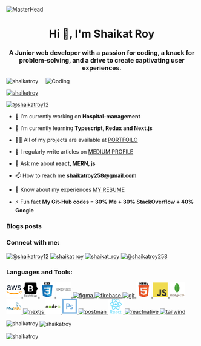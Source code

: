 ![MasterHead](https://www.crio.do/blog/content/images/size/w1600/2021/04/Full-stack-web-developer.png)
<h1 align="center">Hi 👋, I'm Shaikat Roy</h1>
<h3 align="center">A Junior web developer with a passion for coding, a knack for problem-solving, and a drive to create captivating user experiences.</h3>
<img align="right" alt="Coding" width="400" src="https://i.ibb.co/3S73xWm/06f21a161921919-63cd7887d0a70.gif"/>

<p align="left"> <img src="https://komarev.com/ghpvc/?username=shaikatroy&label=Profile%20views&color=0e75b6&style=flat" alt="shaikatroy" /> </p>

<p align="left"> <a href="https://github.com/ryo-ma/github-profile-trophy"><img src="https://github-profile-trophy.vercel.app/?username=shaikatroy" alt="shaikatroy" /></a> </p>

<p align="left"> <a href="https://twitter.com/@shaikatroy12" target="blank"><img src="https://img.shields.io/twitter/follow/@shaikatroy12?logo=twitter&style=for-the-badge" alt="@shaikatroy12" /></a> </p>

- 🔭 I’m currently working on **Hospital-management**

- 🌱 I’m currently learning **Typescript, Redux and Next.js**

- 👨‍💻 All of my projects are available at [PORTFOILO](https://personal-3d-portfolio.web.app/)

- 📝 I regularly write articles on [MEDIUM PROFILE](https://medium.com/@shaikatroy258/common-mistakes-made-by-beginner-programmers-e8dad2305d8)

- 💬 Ask me about **react, MERN, js**

- 📫 How to reach me **shaikatroy258@gmail.com**

- 📄 Know about my experiences [MY RESUME](https://drive.google.com/file/d/1Arirr163MNWijs6v5uEF7q0kjR8E3E2c/view?usp=sharing)

- ⚡ Fun fact **My Git-Hub codes = 30% Me + 30% StackOverflow + 40% Google**

### Blogs posts
<!-- BLOG-POST-LIST:START -->
<!-- BLOG-POST-LIST:END -->

<h3 align="left">Connect with me:</h3>
<p align="left">
<a href="https://twitter.com/shaikatroy12" target="blank"><img align="center" src="https://raw.githubusercontent.com/rahuldkjain/github-profile-readme-generator/master/src/images/icons/Social/twitter.svg" alt="@shaikatroy12" height="30" width="40" /></a>
<a href="https://fb.com/shaikat roy" target="blank"><img align="center" src="https://raw.githubusercontent.com/rahuldkjain/github-profile-readme-generator/master/src/images/icons/Social/facebook.svg" alt="shaikat roy" height="30" width="40" /></a>
<a href="https://instagram.com/shaikat_roy" target="blank"><img align="center" src="https://raw.githubusercontent.com/rahuldkjain/github-profile-readme-generator/master/src/images/icons/Social/instagram.svg" alt="shaikat_roy" height="30" width="40" /></a>
<a href="https://medium.com/@shaikatroy258" target="blank"><img align="center" src="https://raw.githubusercontent.com/rahuldkjain/github-profile-readme-generator/master/src/images/icons/Social/medium.svg" alt="@shaikatroy258" height="30" width="40" /></a>
</p>

<h3 align="left">Languages and Tools:</h3>
<p align="left"> <a href="https://aws.amazon.com" target="_blank" rel="noreferrer"> <img src="https://raw.githubusercontent.com/devicons/devicon/master/icons/amazonwebservices/amazonwebservices-original-wordmark.svg" alt="aws" width="40" height="40"/> </a> <a href="https://getbootstrap.com" target="_blank" rel="noreferrer"> <img src="https://raw.githubusercontent.com/devicons/devicon/master/icons/bootstrap/bootstrap-plain-wordmark.svg" alt="bootstrap" width="40" height="40"/> </a> <a href="https://www.w3schools.com/css/" target="_blank" rel="noreferrer"> <img src="https://raw.githubusercontent.com/devicons/devicon/master/icons/css3/css3-original-wordmark.svg" alt="css3" width="40" height="40"/> </a> <a href="https://expressjs.com" target="_blank" rel="noreferrer"> <img src="https://raw.githubusercontent.com/devicons/devicon/master/icons/express/express-original-wordmark.svg" alt="express" width="40" height="40"/> </a> <a href="https://www.figma.com/" target="_blank" rel="noreferrer"> <img src="https://www.vectorlogo.zone/logos/figma/figma-icon.svg" alt="figma" width="40" height="40"/> </a> <a href="https://firebase.google.com/" target="_blank" rel="noreferrer"> <img src="https://www.vectorlogo.zone/logos/firebase/firebase-icon.svg" alt="firebase" width="40" height="40"/> </a> <a href="https://git-scm.com/" target="_blank" rel="noreferrer"> <img src="https://www.vectorlogo.zone/logos/git-scm/git-scm-icon.svg" alt="git" width="40" height="40"/> </a> <a href="https://www.w3.org/html/" target="_blank" rel="noreferrer"> <img src="https://raw.githubusercontent.com/devicons/devicon/master/icons/html5/html5-original-wordmark.svg" alt="html5" width="40" height="40"/> </a> <a href="https://developer.mozilla.org/en-US/docs/Web/JavaScript" target="_blank" rel="noreferrer"> <img src="https://raw.githubusercontent.com/devicons/devicon/master/icons/javascript/javascript-original.svg" alt="javascript" width="40" height="40"/> </a> <a href="https://www.mongodb.com/" target="_blank" rel="noreferrer"> <img src="https://raw.githubusercontent.com/devicons/devicon/master/icons/mongodb/mongodb-original-wordmark.svg" alt="mongodb" width="40" height="40"/> </a> <a href="https://www.mysql.com/" target="_blank" rel="noreferrer"> <img src="https://raw.githubusercontent.com/devicons/devicon/master/icons/mysql/mysql-original-wordmark.svg" alt="mysql" width="40" height="40"/> </a> <a href="https://nextjs.org/" target="_blank" rel="noreferrer"> <img src="https://cdn.worldvectorlogo.com/logos/nextjs-2.svg" alt="nextjs" width="40" height="40"/> </a> <a href="https://nodejs.org" target="_blank" rel="noreferrer"> <img src="https://raw.githubusercontent.com/devicons/devicon/master/icons/nodejs/nodejs-original-wordmark.svg" alt="nodejs" width="40" height="40"/> </a> <a href="https://www.photoshop.com/en" target="_blank" rel="noreferrer"> <img src="https://raw.githubusercontent.com/devicons/devicon/master/icons/photoshop/photoshop-line.svg" alt="photoshop" width="40" height="40"/> </a> <a href="https://postman.com" target="_blank" rel="noreferrer"> <img src="https://www.vectorlogo.zone/logos/getpostman/getpostman-icon.svg" alt="postman" width="40" height="40"/> </a> <a href="https://reactjs.org/" target="_blank" rel="noreferrer"> <img src="https://raw.githubusercontent.com/devicons/devicon/master/icons/react/react-original-wordmark.svg" alt="react" width="40" height="40"/> </a> <a href="https://reactnative.dev/" target="_blank" rel="noreferrer"> <img src="https://reactnative.dev/img/header_logo.svg" alt="reactnative" width="40" height="40"/> </a> <a href="https://tailwindcss.com/" target="_blank" rel="noreferrer"> <img src="https://www.vectorlogo.zone/logos/tailwindcss/tailwindcss-icon.svg" alt="tailwind" width="40" height="40"/> </a> </p>

<p><img align="left" src="https://github-readme-stats.vercel.app/api/top-langs?username=shaikatroy&show_icons=true&locale=en&layout=compact" alt="shaikatroy" /></p>

<p>&nbsp;<img align="center" src="https://github-readme-stats.vercel.app/api?username=shaikatroy&show_icons=true&locale=en" alt="shaikatroy" /></p>

<p><img align="center" src="https://github-readme-streak-stats.herokuapp.com/?user=shaikatroy&" alt="shaikatroy" /></p>

<!---
ShaikatRoy/ShaikatRoy is a ✨ special ✨ repository because its `README.md` (this file) appears on your GitHub profile.
You can click the Preview link to take a look at your changes.
--->
